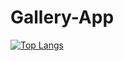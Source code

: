 # Gallery-App
[![Top Langs](https://github-readme-stats.vercel.app/api/top-langs/?username=FANDIM-wolf&layout=compact)](https://github.com/FANDIM-wolf/github-readme-stats)

